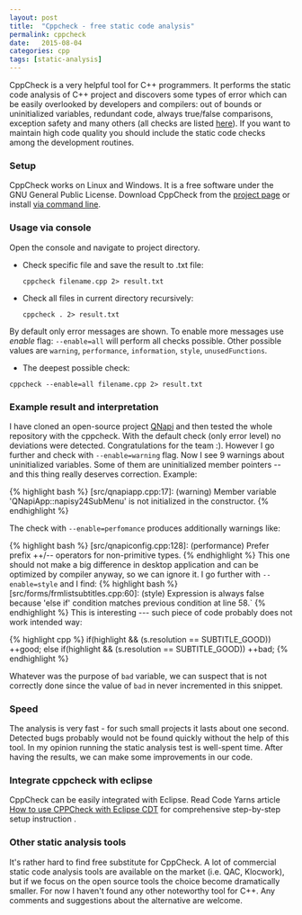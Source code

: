 ```yaml
---
layout: post
title:  "Cppcheck - free static code analysis"
permalink: cppcheck
date:   2015-08-04
categories: cpp
tags: [static-analysis]
---
```


CppCheck is a very helpful tool for C++ programmers. It performs the static code analysis of C++ project and discovers some types of error which can be easily overlooked by developers and compilers: out of bounds or uninitialized variables, redundant code, always true/false comparisons, exception safety and many others (all checks are listed <a href="http://sourceforge.net/p/cppcheck/wiki/ListOfChecks">here</a>). If you want to maintain high code quality you should include the static code checks among the development routines.

### Setup
CppCheck works on Linux and Windows. It is a free software under the GNU General Public License.
Download CppCheck from the <a href="http://sourceforge.net/projects/cppcheck/">project page</a> or install <a href="http://installion.co.uk/ubuntu/precise/universe/c/cppcheck/install/index.html">via command line</a>.

### Usage via console
Open the console and navigate to project directory.
   
+ Check specific file and save the result to .txt file:
   
   `cppcheck filename.cpp 2> result.txt`

+ Check all files in current directory recursively:
   
   `cppcheck . 2> result.txt`

By default only error messages are shown. To enable more messages use <em>enable</em> flag: `--enable=all` will perform all checks possible. Other possible values are `warning`, `performance`, `information`, `style`, `unusedFunctions`. 

+ The deepest possible check:
   
`cppcheck --enable=all filename.cpp 2> result.txt`

### Example result and interpretation
I have cloned an open-source project <a href="https://github.com/QNapi/qnapi">QNapi</a> and then tested the whole repository with the cppcheck. With the default check (only error level) no deviations were detected. Congratulations for the team :). However I go further and check with `--enable=warning` flag. Now I see 9 warnings about uninitialized variables. Some of them are uninitialized member pointers -- and this thing really deserves correction. Example:

{% highlight bash %}
[src/qnapiapp.cpp:17]: (warning) Member variable 
'QNapiApp::napisy24SubMenu' is not initialized in the constructor.
{% endhighlight %}

The check with `--enable=perfomance` produces additionally warnings like:

{% highlight bash %}
[src/qnapiconfig.cpp:128]: (performance) Prefer prefix ++/-- 
operators for non-primitive types.
{% endhighlight %}
This one should not make a big difference in desktop application and can be optimized by compiler anyway, so we can ignore it. I go further with `--enable=style` and I find:
{% highlight bash %}
[src/forms/frmlistsubtitles.cpp:60]: (style) Expression is 
always false because 'else if' condition matches previous 
condition at line 58.`
{% endhighlight %}
This is interesting --- such piece of code probably does not work intended way:

{% highlight cpp %}
if(highlight && (s.resolution == SUBTITLE_GOOD))
   ++good;
else if(highlight && (s.resolution == SUBTITLE_GOOD))
   ++bad;
{% endhighlight %}

Whatever was the purpose of `bad` variable, we can suspect that is not correctly done since the value of `bad` in never incremented in this snippet.

### Speed
The analysis is very fast - for such small projects it lasts about one second. Detected bugs probably would not be found quickly without the help of this tool. In my opinion running the static analysis test is well-spent time. After having the results, we can make some improvements in our code.

### Integrate cppcheck with eclipse
CppCheck can be easily integrated with Eclipse. Read Code Yarns article <a href="http://codeyarns.com/2015/06/11/how-to-use-cppcheck-with-eclipse-cdt/" target="_blank">How to use CPPCheck with Eclipse CDT</a> for comprehensive step-by-step setup instruction .

### Other static analysis tools
It's rather hard to find free substitute for CppCheck. A lot of commercial static code analysis tools are available on the market (i.e. QAC, Klocwork), but if we focus on the open source tools the choice become dramatically smaller. For now I haven't found any other noteworthy tool for C++. Any comments and suggestions about the alternative are welcome.
